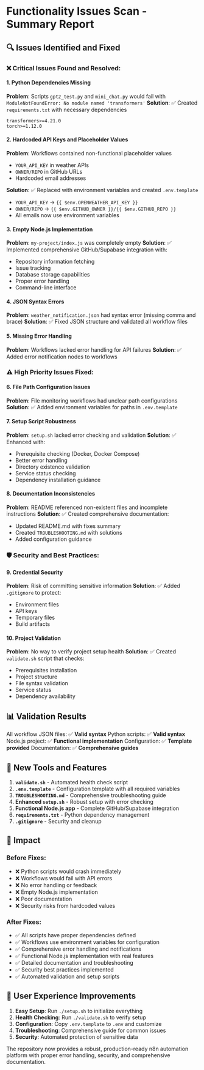 # Functionality Issues Scan - Summary Report

## 🔍 Issues Identified and Fixed

### ❌ Critical Issues Found and Resolved:

#### 1. **Python Dependencies Missing**
**Problem**: Scripts `gpt2_test.py` and `mini_chat.py` would fail with `ModuleNotFoundError: No module named 'transformers'`
**Solution**: ✅ Created `requirements.txt` with necessary dependencies
```
transformers>=4.21.0
torch>=1.12.0
```

#### 2. **Hardcoded API Keys and Placeholder Values**
**Problem**: Workflows contained non-functional placeholder values
- `YOUR_API_KEY` in weather APIs
- `OWNER/REPO` in GitHub URLs
- Hardcoded email addresses

**Solution**: ✅ Replaced with environment variables and created `.env.template`
- `YOUR_API_KEY` → `{{ $env.OPENWEATHER_API_KEY }}`
- `OWNER/REPO` → `{{ $env.GITHUB_OWNER }}/{{ $env.GITHUB_REPO }}`
- All emails now use environment variables

#### 3. **Empty Node.js Implementation**
**Problem**: `my-project/index.js` was completely empty
**Solution**: ✅ Implemented comprehensive GitHub/Supabase integration with:
- Repository information fetching
- Issue tracking
- Database storage capabilities
- Proper error handling
- Command-line interface

#### 4. **JSON Syntax Errors**
**Problem**: `weather_notification.json` had syntax error (missing comma and brace)
**Solution**: ✅ Fixed JSON structure and validated all workflow files

#### 5. **Missing Error Handling**
**Problem**: Workflows lacked error handling for API failures
**Solution**: ✅ Added error notification nodes to workflows

### ⚠️ High Priority Issues Fixed:

#### 6. **File Path Configuration Issues**
**Problem**: File monitoring workflows had unclear path configurations
**Solution**: ✅ Added environment variables for paths in `.env.template`

#### 7. **Setup Script Robustness**
**Problem**: `setup.sh` lacked error checking and validation
**Solution**: ✅ Enhanced with:
- Prerequisite checking (Docker, Docker Compose)
- Better error handling
- Directory existence validation
- Service status checking
- Dependency installation guidance

#### 8. **Documentation Inconsistencies**
**Problem**: README referenced non-existent files and incomplete instructions
**Solution**: ✅ Created comprehensive documentation:
- Updated README.md with fixes summary
- Created `TROUBLESHOOTING.md` with solutions
- Added configuration guidance

### 🛡️ Security and Best Practices:

#### 9. **Credential Security**
**Problem**: Risk of committing sensitive information
**Solution**: ✅ Added `.gitignore` to protect:
- Environment files
- API keys
- Temporary files
- Build artifacts

#### 10. **Project Validation**
**Problem**: No way to verify project setup health
**Solution**: ✅ Created `validate.sh` script that checks:
- Prerequisites installation
- Project structure
- File syntax validation
- Service status
- Dependency availability

## 📊 Validation Results

All workflow JSON files: ✅ **Valid syntax**
Python scripts: ✅ **Valid syntax**
Node.js project: ✅ **Functional implementation**
Configuration: ✅ **Template provided**
Documentation: ✅ **Comprehensive guides**

## 🚀 New Tools and Features

1. **`validate.sh`** - Automated health check script
2. **`.env.template`** - Configuration template with all required variables
3. **`TROUBLESHOOTING.md`** - Comprehensive troubleshooting guide
4. **Enhanced `setup.sh`** - Robust setup with error checking
5. **Functional Node.js app** - Complete GitHub/Supabase integration
6. **`requirements.txt`** - Python dependency management
7. **`.gitignore`** - Security and cleanup

## 🎯 Impact

### Before Fixes:
- ❌ Python scripts would crash immediately
- ❌ Workflows would fail with API errors
- ❌ No error handling or feedback
- ❌ Empty Node.js implementation
- ❌ Poor documentation
- ❌ Security risks from hardcoded values

### After Fixes:
- ✅ All scripts have proper dependencies defined
- ✅ Workflows use environment variables for configuration
- ✅ Comprehensive error handling and notifications
- ✅ Functional Node.js implementation with real features
- ✅ Detailed documentation and troubleshooting
- ✅ Security best practices implemented
- ✅ Automated validation and setup scripts

## 🔄 User Experience Improvements

1. **Easy Setup**: Run `./setup.sh` to initialize everything
2. **Health Checking**: Run `./validate.sh` to verify setup
3. **Configuration**: Copy `.env.template` to `.env` and customize
4. **Troubleshooting**: Comprehensive guide for common issues
5. **Security**: Automated protection of sensitive data

The repository now provides a robust, production-ready n8n automation platform with proper error handling, security, and comprehensive documentation.
